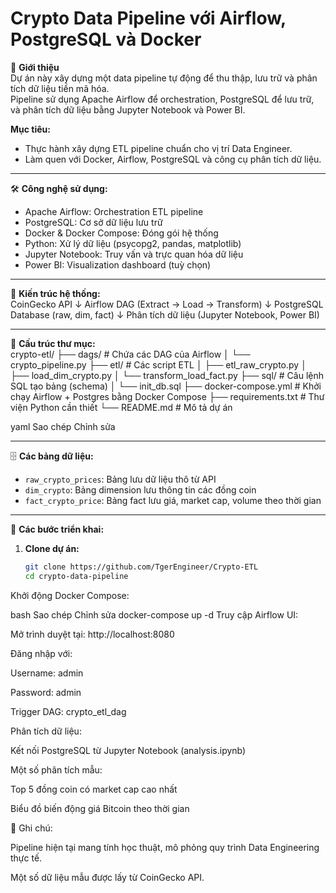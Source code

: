 # Crypto Data Pipeline với Airflow, PostgreSQL và Docker

🚀 **Giới thiệu**  
Dự án này xây dựng một data pipeline tự động để thu thập, lưu trữ và phân tích dữ liệu tiền mã hóa.  
Pipeline sử dụng Apache Airflow để orchestration, PostgreSQL để lưu trữ, và phân tích dữ liệu bằng Jupyter Notebook và Power BI.

**Mục tiêu:**  
- Thực hành xây dựng ETL pipeline chuẩn cho vị trí Data Engineer.  
- Làm quen với Docker, Airflow, PostgreSQL và công cụ phân tích dữ liệu.

---

🛠️ **Công nghệ sử dụng:**  
- Apache Airflow: Orchestration ETL pipeline  
- PostgreSQL: Cơ sở dữ liệu lưu trữ  
- Docker & Docker Compose: Đóng gói hệ thống  
- Python: Xử lý dữ liệu (psycopg2, pandas, matplotlib)  
- Jupyter Notebook: Truy vấn và trực quan hóa dữ liệu  
- Power BI: Visualization dashboard (tuỳ chọn)

---

🧩 **Kiến trúc hệ thống:**  
CoinGecko API ↓ Airflow DAG (Extract → Load → Transform) ↓ PostgreSQL Database (raw, dim, fact) ↓ Phân tích dữ liệu (Jupyter Notebook, Power BI)

---

📂 **Cấu trúc thư mục:**  
crypto-etl/ ├── dags/ # Chứa các DAG của Airflow │ └── crypto_pipeline.py ├── etl/ # Các script ETL │ ├── etl_raw_crypto.py │ ├── load_dim_crypto.py │ └── transform_load_fact.py ├── sql/ # Câu lệnh SQL tạo bảng (schema) │ └── init_db.sql ├── docker-compose.yml # Khởi chạy Airflow + Postgres bằng Docker Compose ├── requirements.txt # Thư viện Python cần thiết └── README.md # Mô tả dự án

yaml
Sao chép
Chỉnh sửa

---

🗄️ **Các bảng dữ liệu:**  
- `raw_crypto_prices`: Bảng lưu dữ liệu thô từ API  
- `dim_crypto`: Bảng dimension lưu thông tin các đồng coin  
- `fact_crypto_price`: Bảng fact lưu giá, market cap, volume theo thời gian

---

🎯 **Các bước triển khai:**  
1. **Clone dự án:**
   ```bash
   git clone https://github.com/TgerEngineer/Crypto-ETL
   cd crypto-data-pipeline
Khởi động Docker Compose:

bash
Sao chép
Chỉnh sửa
docker-compose up -d
Truy cập Airflow UI:

Mở trình duyệt tại: http://localhost:8080

Đăng nhập với:

Username: admin

Password: admin

Trigger DAG: crypto_etl_dag

Phân tích dữ liệu:

Kết nối PostgreSQL từ Jupyter Notebook (analysis.ipynb)

Một số phân tích mẫu:

Top 5 đồng coin có market cap cao nhất

Biểu đồ biến động giá Bitcoin theo thời gian

📑 Ghi chú:

Pipeline hiện tại mang tính học thuật, mô phỏng quy trình Data Engineering thực tế.

Một số dữ liệu mẫu được lấy từ CoinGecko API.
